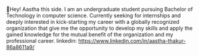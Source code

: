 🌻Hey! Aastha this side. 
I am an undergraduate student pursuing  Bachelor of Technology in computer science. 
Currently seeking for internships and deeply interested in kick-starting my career with a globally recognized organization that give me the opportunity to develop my skills and apply the gained knowledge for the mutual benefit of the organization and my professional career. 
linkedin: https://www.linkedin.com/in/aastha-thakur-86a8611a9/
